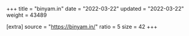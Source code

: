 +++
title = "binyam.in"
date = "2022-03-22"
updated = "2022-03-22"
weight = 43489

[extra]
source = "https://binyam.in/"
ratio = 5
size = 42
+++
